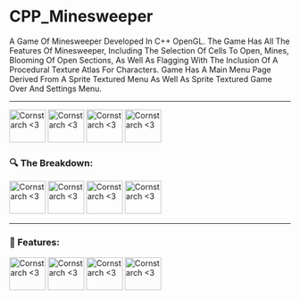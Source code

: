 # CPP_Minesweeper

A Game Of Minesweeper Developed In C++ OpenGL. The Game Has All The Features Of Minesweeper, Including The Selection Of Cells To Open, Mines, Blooming Of Open Sections, As Well As Flagging With The Inclusion Of A Procedural Texture Atlas For Characters. Game Has A Main Menu Page Derived From A Sprite Textured Menu As Well As Sprite Textured Game Over And Settings Menu. 


-----------

<img src="https://github.com/user-attachments/assets/fcf72b92-0148-45cf-87fd-7dfdb2dddd99" alt="Cornstarch <3" width="65" height="59"> <img src="https://github.com/user-attachments/assets/fcf72b92-0148-45cf-87fd-7dfdb2dddd99" alt="Cornstarch <3" width="65" height="59"> <img src="https://github.com/user-attachments/assets/fcf72b92-0148-45cf-87fd-7dfdb2dddd99" alt="Cornstarch <3" width="65" height="59"> <img src="https://github.com/user-attachments/assets/fcf72b92-0148-45cf-87fd-7dfdb2dddd99" alt="Cornstarch <3" width="65" height="59"> 

<h3>🔍 The Breakdown:</h3>



<img src="https://github.com/user-attachments/assets/3f0d1297-da30-4f13-a56c-c416ae053653" alt="Cornstarch <3" width="65" height="59"> <img src="https://github.com/user-attachments/assets/3f0d1297-da30-4f13-a56c-c416ae053653" alt="Cornstarch <3" width="65" height="59"> <img src="https://github.com/user-attachments/assets/3f0d1297-da30-4f13-a56c-c416ae053653" alt="Cornstarch <3" width="65" height="59"> <img src="https://github.com/user-attachments/assets/3f0d1297-da30-4f13-a56c-c416ae053653" alt="Cornstarch <3" width="65" height="59"> 


-----------

<h3>🌟 Features:</h3>


<img src="https://github.com/user-attachments/assets/6a82e173-9614-47bb-af26-d730090a8152" alt="Cornstarch <3" width="65" height="59"> <img src="https://github.com/user-attachments/assets/6a82e173-9614-47bb-af26-d730090a8152" alt="Cornstarch <3" width="65" height="59"> <img src="https://github.com/user-attachments/assets/6a82e173-9614-47bb-af26-d730090a8152" alt="Cornstarch <3" width="65" height="59"> <img src="https://github.com/user-attachments/assets/6a82e173-9614-47bb-af26-d730090a8152" alt="Cornstarch <3" width="65" height="59">
